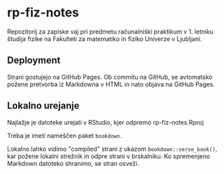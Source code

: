 # rp-fiz-notes

Repozitorij za zapiske vaj pri predmetu računalniški praktikum v 1. letniku študija fizike na Fakulteti za matematiko in fiziko Univerze v Ljubljani.

## Deployment

Strani gostujejo na GitHub Pages. Ob commitu na GitHub, se avtomatsko požene
pretvorba iz Markdowna v HTML in nato objava na GitHub Pages.

## Lokalno urejanje

Najlažje je datoteke urejati v RStudio, kjer odpremo rp-fiz-notes.Rproj

Treba je imeti nameščen paket `bookdown`.

Lokalno lahko vidimo "compiled" strani z ukazom `bookdown::serve_book()`, kar požene lokalni strežnik in odpre strani v brskalniku. Ko spremenjeno Markdown datoteko shranimo, se stran osveži.